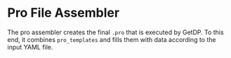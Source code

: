 # Pro File Assembler

The pro assembler creates the final `.pro` that is executed by GetDP. To this
end, it combines `pro_templates` and fills them with data according to the input
YAML file. 
